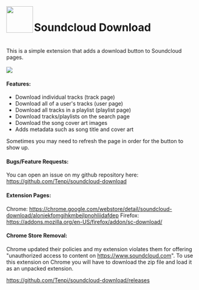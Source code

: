 <img src="assets/icon.png" height="70" width="70" align="left">
<h1>Soundcloud Download</h1>
<br/>
This is a simple extension that adds a download button to Soundcloud pages.
<br/>
<br/>
<img src="assets/example.png">

#### Features:
- Download individual tracks (track page)
- Download all of a user's tracks (user page)
- Download all tracks in a playlist (playlist page)
- Download tracks/playlists on the search page
- Download the song cover art images
- Adds metadata such as song title and cover art

Sometimes you may need to refresh the page in order for the button to show up.

#### Bugs/Feature Requests:
You can open an issue on my github repository here: https://github.com/Tenpi/soundcloud-download

#### Extension Pages:
Chrome: https://chrome.google.com/webstore/detail/soundcloud-download/alonjekfomgihkmbejlpnohliidafdep
Firefox: https://addons.mozilla.org/en-US/firefox/addon/sc-download/

#### Chrome Store Removal:

Chrome updated their policies and my extension violates them for offering "unauthorized access to content on https://www.soundcloud.com". To use this extension on Chrome you will have to download the zip file and load it as an unpacked extension.

https://github.com/Tenpi/soundcloud-download/releases
